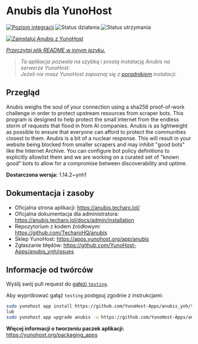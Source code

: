 <!--
To README zostało automatycznie wygenerowane przez <https://github.com/YunoHost/apps/tree/master/tools/readme_generator>
Nie powinno być ono edytowane ręcznie.
-->

# Anubis dla YunoHost

[![Poziom integracji](https://apps.yunohost.org/badge/integration/anubis)](https://ci-apps.yunohost.org/ci/apps/anubis/)
![Status działania](https://apps.yunohost.org/badge/state/anubis)
![Status utrzymania](https://apps.yunohost.org/badge/maintained/anubis)

[![Zainstaluj Anubis z YunoHost](https://install-app.yunohost.org/install-with-yunohost.svg)](https://install-app.yunohost.org/?app=anubis)

*[Przeczytaj plik README w innym języku.](./ALL_README.md)*

> *Ta aplikacja pozwala na szybką i prostą instalację Anubis na serwerze YunoHost.*  
> *Jeżeli nie masz YunoHost zapoznaj się z [poradnikiem](https://yunohost.org/install) instalacji.*

## Przegląd

Anubis weighs the soul of your connection using a sha256 proof-of-work challenge in order to protect upstream resources from scraper bots.
This program is designed to help protect the small internet from the endless storm of requests that flood in from AI companies. Anubis is as lightweight as possible to ensure that everyone can afford to protect the communities closest to them.
Anubis is a bit of a nuclear response. This will result in your website being blocked from smaller scrapers and may inhibit "good bots" like the Internet Archive. You can configure bot policy definitions to explicitly allowlist them and we are working on a curated set of "known good" bots to allow for a compromise between discoverability and uptime.


**Dostarczona wersja:** 1.14.2~ynh1
## Dokumentacja i zasoby

- Oficjalna strona aplikacji: <https://anubis.techaro.lol/>
- Oficjalna dokumentacja dla administratora: <https://anubis.techaro.lol/docs/admin/installation>
- Repozytorium z kodem źródłowym: <https://github.com/TecharoHQ/anubis>
- Sklep YunoHost: <https://apps.yunohost.org/app/anubis>
- Zgłaszanie błędów: <https://github.com/YunoHost-Apps/anubis_ynh/issues>

## Informacje od twórców

Wyślij swój pull request do [gałęzi `testing`](https://github.com/YunoHost-Apps/anubis_ynh/tree/testing).

Aby wypróbować gałąź `testing` postępuj zgodnie z instrukcjami:

```bash
sudo yunohost app install https://github.com/YunoHost-Apps/anubis_ynh/tree/testing --debug
lub
sudo yunohost app upgrade anubis -u https://github.com/YunoHost-Apps/anubis_ynh/tree/testing --debug
```

**Więcej informacji o tworzeniu paczek aplikacji:** <https://yunohost.org/packaging_apps>
